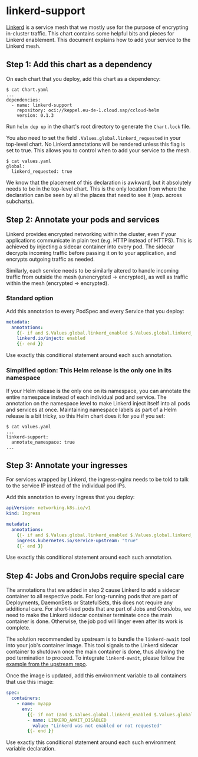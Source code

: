 # linkerd-support

[Linkerd](https://linkerd.io/) is a service mesh that we mostly use for the purpose of encrypting in-cluster traffic.
This chart contains some helpful bits and pieces for Linkerd enablement.
This document explains how to add your service to the Linkerd mesh.

## Step 1: Add this chart as a dependency

On each chart that you deploy, add this chart as a dependency:

```console
$ cat Chart.yaml
...
dependencies:
  - name: linkerd-support
    repository: oci://keppel.eu-de-1.cloud.sap/ccloud-helm
    version: 0.1.3
```

Run `helm dep up` in the chart's root directory to generate the `Chart.lock` file.

You also need to set the field `.Values.global.linkerd_requested` in your top-level chart.
No Linkerd annotations will be rendered unless this flag is set to true.
This allows you to control when to add your service to the mesh.

```console
$ cat values.yaml
global:
  linkerd_requested: true
```

We know that the placement of this declaration is awkward, but it absolutely needs to be in the top-level chart.
This is the only location from where the declaration can be seen by all the places that need to see it (esp. across subcharts).

## Step 2: Annotate your pods and services

Linkerd provides encrypted networking within the cluster, even if your applications communicate in plain text (e.g. HTTP instead of HTTPS).
This is achieved by injecting a sidecar container into every pod.
The sidecar decrypts incoming traffic before passing it on to your application, and encrypts outgoing traffic as needed.

Similarly, each service needs to be similarly altered to handle incoming traffic from outside the mesh (unencrypted -> encrypted),
as well as traffic within the mesh (encrypted -> encrypted).

### Standard option

Add this annotation to every PodSpec and every Service that you deploy:

```yaml
metadata:
  annotations:
    {{- if and $.Values.global.linkerd_enabled $.Values.global.linkerd_requested }}
    linkerd.io/inject: enabled
    {{- end }}
```

Use exactly this conditional statement around each such annotation.

### Simplified option: This Helm release is the only one in its namespace

If your Helm release is the only one on its namespace, you can annotate the entire namespace instead of each individual pod and service.
The annotation on the namespace level to make Linkerd inject itself into all pods and services at once.
Maintaining namespace labels as part of a Helm release is a bit tricky, so this Helm chart does it for you if you set:

```console
$ cat values.yaml
...
linkerd-support:
  annotate_namespace: true
...
```

## Step 3: Annotate your ingresses

For services wrapped by Linkerd, the ingress-nginx needs to be told to talk to the service IP instead of the individual pod IPs.

Add this annotation to every Ingress that you deploy:

```yaml
apiVersion: networking.k8s.io/v1
kind: Ingress

metadata:
  annotations:
    {{- if and $.Values.global.linkerd_enabled $.Values.global.linkerd_requested }}
    ingress.kubernetes.io/service-upstream: "true"
    {{- end }}
```

Use exactly this conditional statement around each such annotation.

## Step 4: Jobs and CronJobs require special care

The annotations that we added in step 2 cause Linkerd to add a sidecar container to all respective pods.
For long-running pods that are part of Deployments, DaemonSets or StatefulSets, this does not require any additional care.
For short-lived pods that are part of Jobs and CronJobs, we need to make the Linkerd sidecar container terminate once the main container is done.
Otherwise, the job pod will linger even after its work is complete.

The solution recommended by upstream is to bundle the `linkerd-await` tool into your job's container image.
This tool signals to the Linkerd sidecar container to shutdown once the main container is done, thus allowing the pod termination to proceed.
To integrate `linkerd-await`, please follow the [example from the upstream repo](https://github.com/linkerd/linkerd-await/blob/main/README.md#examples).

Once the image is updated, add this environment variable to all containers that use this image:

```yaml
spec:
  containers:
    - name: myapp
      env:
        {{- if not (and $.Values.global.linkerd_enabled $.Values.global.linkerd_requested) }}
        - name: LINKERD_AWAIT_DISABLED
          value: "Linkerd was not enabled or not requested"
        {{- end }}
```

Use exactly this conditional statement around each such environment variable declaration.
